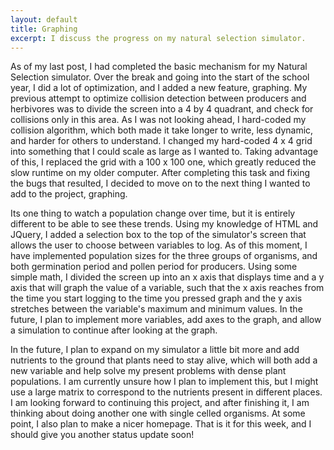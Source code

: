 ```yaml
---
layout: default
title: Graphing
excerpt: I discuss the progress on my natural selection simulator.
---
```

As of my last post, I had completed the basic mechanism for my Natural Selection simulator. Over the break and going into the start of the school year, I did a lot of optimization, and I added a new feature, graphing. My previous attempt to optimize collision detection between producers and herbivores was to divide the screen into a 4 by 4 quadrant, and check for collisions only in this area. As I was not looking ahead, I hard-coded my collision algorithm, which both made it take longer to write, less dynamic, and harder for others to understand. I changed my hard-coded 4 x 4 grid into something that I could scale as large as I wanted to. Taking advantage of this, I replaced the grid with a 100 x 100 one, which greatly reduced the slow runtime on my older computer. After completing this task and fixing the bugs that resulted, I decided to move on to the next thing I wanted to add to the project, graphing.

Its one thing to watch a population change over time, but it is entirely different to be able to see these trends. Using my knowledge of HTML and JQuery, I added a selection box to the top of the simulator's screen that allows the user to choose between variables to log. As of this moment, I have implemented population sizes for the three groups of organisms, and both germination period and pollen period for producers. Using some simple math, I divided the screen up into an x axis that displays time and a y axis that will graph the value of a variable, such that the x axis reaches from the time you start logging to the time you pressed graph and the y axis stretches between the variable's maximum and minimum values. In the future, I plan to implement more variables, add axes to the graph, and allow a simulation to continue after looking at the graph.

In the future, I plan to expand on my simulator a little bit more and add nutrients to the ground that plants need to stay alive, which will both add a new variable and help solve my present problems with dense plant populations. I am currently unsure how I plan to implement this, but I might use a large matrix to correspond to the nutrients present in different places. I am looking forward to continuing this project, and after finishing it, I am thinking about doing another one with single celled organisms. At some point, I also plan to make a nicer homepage. That is it for this week, and I should give you another status update soon!
